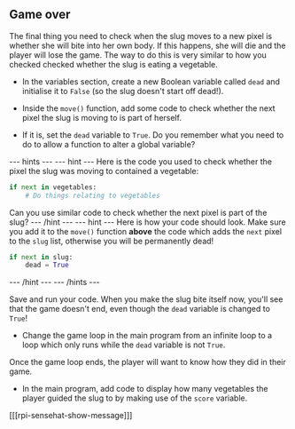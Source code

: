 ## Game over

The final thing you need to check when the slug moves to a new pixel is whether she will bite into her own body. If this happens, she will die and the player will lose the game. The way to do this is very similar to how you checked checked whether the slug is eating a vegetable.

+ In the variables section, create a new Boolean variable called `dead` and initialise it to `False` (so the slug doesn't start off dead!).

+ Inside the `move()` function, add some code to check whether the next pixel the slug is moving to is part of herself.

+ If it is, set the `dead` variable to `True`. Do you remember what you need to do to allow a function to alter a global variable?

--- hints ---
--- hint ---
Here is the code you used to check whether the pixel the slug was moving to contained a vegetable:

```python
if next in vegetables:
    # Do things relating to vegetables
```

Can you use similar code to check whether the next pixel is part of the slug?
--- /hint ---
--- hint ---
Here is how your code should look. Make sure you add it to the `move()` function **above** the code which adds the `next` pixel to the `slug` list, otherwise you will be permanently dead!

```python
if next in slug:
    dead = True
```
--- /hint ---
--- /hints ---


Save and run your code. When you make the slug bite itself now, you'll see that the game doesn't end, even though the `dead` variable is changed to `True`!

+ Change the game loop in the main program from an infinite loop to a loop which only runs while the `dead` variable is not `True`.

Once the game loop ends, the player will want to know how they did in their game.

+ In the main program, add code to display how many vegetables the player guided the slug to by making use of the `score` variable. 

[[[rpi-sensehat-show-message]]]
